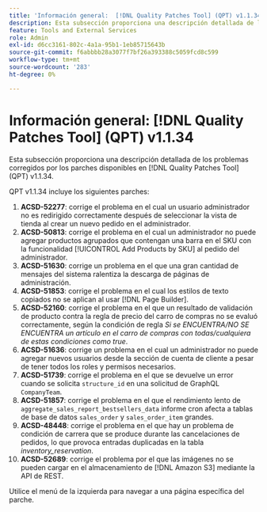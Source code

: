 ```yaml
---
title: 'Información general:  [!DNL Quality Patches Tool] (QPT) v1.1.34'
description: Esta subsección proporciona una descripción detallada de los problemas corregidos por los parches disponibles en  [!DNL Quality Patches Tool] (QPT) v1.1.34.
feature: Tools and External Services
role: Admin
exl-id: d6cc3161-802c-4a1a-95b1-1eb85715643b
source-git-commit: f6abbbb28a3077f7bf26a393388c5059fcd8c599
workflow-type: tm+mt
source-wordcount: '283'
ht-degree: 0%

---
```


# Información general: [!DNL Quality Patches Tool] (QPT) v1.1.34

Esta subsección proporciona una descripción detallada de los problemas corregidos por los parches disponibles en [!DNL Quality Patches Tool] (QPT) v1.1.34.

QPT v1.1.34 incluye los siguientes parches:

1. **ACSD-52277**: corrige el problema en el cual un usuario administrador no es redirigido correctamente después de seleccionar la vista de tienda al crear un nuevo pedido en el administrador.
1. **ACSD-50813**: corrige el problema en el cual un administrador no puede agregar productos agrupados que contengan una barra en el SKU con la funcionalidad [!UICONTROL Add Products by SKU] al pedido del administrador.
1. **ACSD-51630**: corrige un problema en el que una gran cantidad de mensajes del sistema ralentiza la descarga de páginas de administración.
1. **ACSD-51853**: corrige el problema en el cual los estilos de texto copiados no se aplican al usar [!DNL Page Builder].
1. **ACSD-52160**: corrige el problema en el que un resultado de validación de producto contra la regla de precio del carro de compras no se evaluó correctamente, según la condición de regla *Si se ENCUENTRA/NO SE ENCUENTRA un artículo en el carro de compras con todas/cualquiera de estas condiciones como true*.
1. **ACSD-51636**: corrige un problema en el cual un administrador no puede agregar nuevos usuarios desde la sección de cuenta de cliente a pesar de tener todos los roles y permisos necesarios.
1. **ACSD-51739**: corrige el problema en el que se devuelve un error cuando se solicita `structure_id` en una solicitud de GraphQL `CompanyTeam`.
1. **ACSD-51857**: corrige el problema en el que el rendimiento lento de `aggregate_sales_report_bestsellers_data` informe cron afecta a tablas de base de datos `sales_order` y `sales_order_item` grandes.
1. **ACSD-48448**: corrige el problema en el que hay un problema de condición de carrera que se produce durante las cancelaciones de pedidos, lo que provoca entradas duplicadas en la tabla *inventory_reservation*.
1. **ACSD-52689**: corrige el problema por el que las imágenes no se pueden cargar en el almacenamiento de [!DNL Amazon S3] mediante la API de REST.

Utilice el menú de la izquierda para navegar a una página específica del parche.
